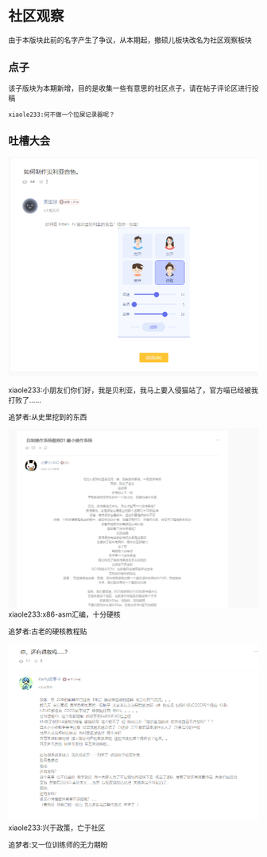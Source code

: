 # 社区观察

由于本版块此前的名字产生了争议，从本期起，撤硕儿板块改名为社区观察板块

## 点子

该子版块为本期新增，目的是收集一些有意思的社区点子，请在帖子评论区进行投稿

```
xiaole233:何不做一个拉屎记录器呢？
```

## 吐槽大会

![](./assets/toliet-1.png)

xiaole233:小朋友们你们好，我是贝利亚，我马上要入侵猫站了，官方喵已经被我打败了……

追梦者:从史里挖到的东西

![](./assets/toliet-2.png)
xiaole233:x86-asm汇编，十分硬核

追梦者:古老的硬核教程贴

![](./assets/toliet-3.png)
xiaole233:兴于政策，亡于社区

追梦者:又一位训练师的无力期盼
